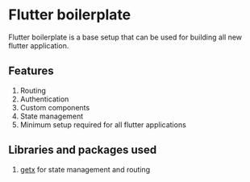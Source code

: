 # Flutter boilerplate

Flutter boilerplate is a base setup that can be used for building all new flutter application.

## Features

1. Routing
2. Authentication
3. Custom components
4. State management
5. Minimum setup required for all flutter applications

## Libraries and packages used

1. [getx](https://pub.dev/packages/get) for state management and routing
